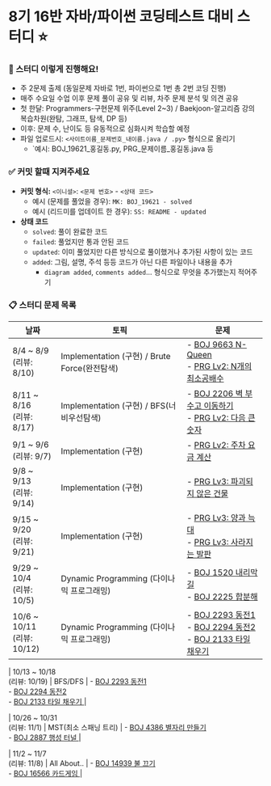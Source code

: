 # 8기 16반 자바/파이썬 코딩테스트 대비 스터디 :star:

### :raising_hand: 스터디 이렇게 진행해요!

- 주 2문제 출제 (동일문제 자바로 1번, 파이썬으로 1번 총 2번 코딩 진행)
- 매주 수요일 수업 이후 문제 풀이 공유 및 리뷰, 차주 문제 분석 및 의견 공유
- 첫 한달: Programmers-구현문제 위주(Level 2~3) / Baekjoon-알고리즘 강의 복습차원(완탐, 그래프, 탐색, DP 등) 
- 이후: 문제 수, 난이도 등 유동적으로 심화시켜 학습할 예정 
- 파일 업로드시: `<사이트이름_문제번호_내이름.java / .py>` 형식으로 올리기
  - `예시: BOJ_19621_홍길동.py, PRG_문제이름_홍길동.java 등

### :white_check_mark: 커밋 할때 지켜주세요 

- **커밋 형식:** `<이니셜>`:  `<문제 번호>` - `<상태 코드>`
  - 예시 (문제를 풀었을 경우): `MK: BOJ_19621 - solved`
  - 예시 (리드미를 업데이트 한 경우): `SS: README - updated`
- **상태 코드**
  - `solved`: 풀이 완료한 코드
  - `failed`: 풀었지만 통과 안된 코드
  - `updated`: 이미 풀었지만 다른 방식으로 풀이했거나 추가된 사항이 있는 코드
  - `added`: 그림, 설명, 주석 등등 코드가 아닌 다른 파일이나 내용을 추가
    - `diagram added`, `comments added`... 형식으로 무엇을 추가했는지 적어주기

### :clipboard: 스터디 문제 목록

| 날짜                          | 토픽                       | 문제                                                         |
| ----------------------------- | -------------------------- | ------------------------------------------------------------ |
| 8/4 ~ 8/9<br />(리뷰: 8/10) | Implementation (구현) / Brute Force(완전탐색)   | - <a href="https://www.acmicpc.net/problem/9663">BOJ 9663 N-Queen</a><br />- <a href="https://school.programmers.co.kr/learn/courses/30/lessons/12953">PRG Lv2: N개의 최소공배수</a><br />|
| 8/11 ~ 8/16<br />(리뷰: 8/17) | Implementation (구현) / BFS(너비우선탐색)   | - <a href="https://www.acmicpc.net/problem/2206">BOJ 2206 벽 부수고 이동하기</a><br />- <a href="https://school.programmers.co.kr/learn/courses/30/lessons/12911">PRG Lv2: 다음 큰 숫자</a><br />|
| 9/1 ~ 9/6<br />(리뷰: 9/7) | Implementation (구현)   | - <a href="https://school.programmers.co.kr/learn/courses/30/lessons/92341">PRG Lv2: 주차 요금 계산</a>|
| 9/8 ~ 9/13<br />(리뷰: 9/14) | Implementation (구현)   | - <a href="https://school.programmers.co.kr/learn/courses/30/lessons/92344">PRG Lv3: 파괴되지 않은 건물 </a>|
| 9/15 ~ 9/20<br />(리뷰: 9/21) | Implementation (구현)   | - <a href="https://school.programmers.co.kr/learn/courses/30/lessons/92343">PRG Lv3: 양과 늑대 </a><br />- <a href="https://school.programmers.co.kr/learn/courses/30/lessons/92345">PRG Lv3: 사라지는 발판 </a>|
| 9/29 ~ 10/4<br />(리뷰: 10/5) | Dynamic Programming (다이나믹 프로그래밍) | - <a href="https://www.acmicpc.net/problem/1520">BOJ 1520 내리막 길 </a><br />- <a href="https://www.acmicpc.net/problem/2225">BOJ 2225 합분해 </a>|
| 10/6 ~ 10/11<br />(리뷰: 10/12) | Dynamic Programming (다이나믹 프로그래밍) | - <a href="https://www.acmicpc.net/problem/2293">BOJ 2293 동전1 </a><br />- <a href="https://www.acmicpc.net/problem/2294">BOJ 2294 동전2 </a><br /> - <a href="https://www.acmicpc.net/problem/2133">BOJ 2133 타일 채우기 </a>|

| 10/13 ~ 10/18<br />(리뷰: 10/19) | BFS/DFS | - <a href="https://www.acmicpc.net/problem/2293">BOJ 2293 동전1 </a><br />- <a href="https://www.acmicpc.net/problem/2294">BOJ 2294 동전2 </a><br /> - <a href="https://www.acmicpc.net/problem/2133">BOJ 2133 타일 채우기 </a>|

| 10/26 ~ 10/31<br />(리뷰: 11/1) | MST(최소 스패닝 트리) | - <a href="https://www.acmicpc.net/problem/4386">BOJ 4386 별자리 만들기 </a><br/>- <a href="https://www.acmicpc.net/problem/2887">BOJ 2887 행성 터널 </a>|

| 11/2 ~ 11/7<br />(리뷰: 11/8) | All About.. | - <a href="https://www.acmicpc.net/problem/14939">BOJ 14939 불 끄기 </a><br/>- <a href="https://www.acmicpc.net/problem/16566">BOJ 16566 카드게임 </a>|

